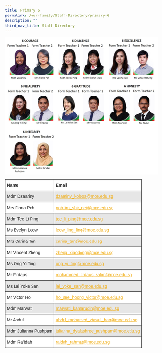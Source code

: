 ```yaml
---
title: Primary 6
permalink: /our-family/Staff-Directory/primary-6
description: ""
third_nav_title: Staff Directory
---
```

![](/images/P6-2022.jpg)

<style type="text/css">
.tg  {border-collapse:collapse;border-spacing:0;}
.tg td{border-color:black;border-style:solid;border-width:1px;font-family:Arial, sans-serif;font-size:14px;
  overflow:hidden;padding:10px 5px;word-break:normal;}
.tg th{border-color:black;border-style:solid;border-width:1px;font-family:Arial, sans-serif;font-size:14px;
  font-weight:normal;overflow:hidden;padding:10px 5px;word-break:normal;}
.tg .tg-l2bf{background-color:#FFF;color:#222;font-weight:bold;text-align:left;vertical-align:top}
.tg .tg-h5mn{background-color:#E6E6E6;color:#222;text-align:left;vertical-align:middle}
.tg .tg-y5j8{background-color:#FFF;color:#F1AE16;text-align:left;text-decoration:underline;vertical-align:top}
.tg .tg-al0j{background-color:#E6E6E6;color:#F1AE16;text-align:left;text-decoration:underline;vertical-align:top}
.tg .tg-1ppo{background-color:#FFF;color:#222;text-align:left;vertical-align:middle}
</style>
<table class="tg">
<thead>
  <tr>
    <th class="tg-l2bf"><span style="font-weight:bold">Name</span></th>
    <th class="tg-l2bf"><span style="font-weight:bold">Email</span></th>
  </tr>
</thead>
<tbody>
  <tr>
    <td class="tg-h5mn">Mdm Dzaariny</td>
    <td class="tg-al0j"><a href="mailto:dzaariny_koloos@moe.edu.sg"><span style="text-decoration:underline;color:#F1AE16;background-color:transparent">dzaariny_koloos@moe.edu.sg</span></a></td>
  </tr>
  <tr>
    <td class="tg-1ppo">Mrs Fiona Poh</td>
    <td class="tg-y5j8"><a href="mailto:poh-lim_shir_pei@moe.edu.sg"><span style="text-decoration:underline;color:#F1AE16;background-color:transparent">poh-lim_shir_pei@moe.edu.sg</span></a></td>
  </tr>
  <tr>
    <td class="tg-h5mn">Mdm Tee Li Ping</td>
    <td class="tg-al0j"><a href="mailto:tee_li_ping@moe.edu.sg"><span style="text-decoration:underline;color:#F1AE16;background-color:transparent">tee_li_ping@moe.edu.sg</span></a></td>
  </tr>
  <tr>
    <td class="tg-1ppo">Ms Evelyn Leow</td>
    <td class="tg-y5j8"><a href="mailto:leow_ling_ling@moe.edu.sg"><span style="text-decoration:underline;color:#F1AE16;background-color:transparent">leow_ling_ling@moe.edu.sg</span></a></td>
  </tr>
  <tr>
    <td class="tg-h5mn">Mrs Carina Tan</td>
    <td class="tg-al0j"><a href="mailto:carina_tan@moe.edu.sg"><span style="text-decoration:underline;color:#F1AE16;background-color:transparent">carina_tan@moe.edu.sg</span></a></td>
  </tr>
  <tr>
    <td class="tg-1ppo">Mr Vincent Zheng</td>
    <td class="tg-y5j8"><a href="mailto:zheng_xiaodong@moe.edu.sg"><span style="text-decoration:underline;color:#F1AE16;background-color:transparent">zheng_xiaodong@moe.edu.sg</span></a></td>
  </tr>
  <tr>
    <td class="tg-h5mn">Ms Ong Yi Ting</td>
    <td class="tg-al0j"><a href="mailto:ong_yi_ting@moe.edu.sg"><span style="text-decoration:underline;color:#F1AE16;background-color:transparent">ong_yi_ting@moe.edu.sg</span></a></td>
  </tr>
  <tr>
    <td class="tg-1ppo">Mr Firdaus</td>
    <td class="tg-y5j8"><a href="mailto:mohammed_firdaus_salim@moe.edu.sg"><span style="text-decoration:underline;color:#F1AE16;background-color:transparent">mohammed_firdaus_salim@moe.edu.sg</span></a></td>
  </tr>
  <tr>
    <td class="tg-h5mn">Ms Lai Yoke San</td>
    <td class="tg-al0j"><a href="mailto:lai_yoke_san@moe.edu.sg"><span style="text-decoration:underline;color:#F1AE16;background-color:transparent">lai_yoke_san@moe.edu.sg</span></a></td>
  </tr>
  <tr>
    <td class="tg-1ppo">Mr Victor Ho</td>
    <td class="tg-y5j8"><a href="mailto:ho_see_hoong_victor@moe.edu.sg"><span style="text-decoration:underline;color:#F1AE16;background-color:transparent">ho_see_hoong_victor@moe.edu.sg</span></a></td>
  </tr>
  <tr>
    <td class="tg-h5mn">Mdm Marwati</td>
    <td class="tg-al0j"><a href="mailto:marwati_kamarudin@moe.edu.sg"><span style="text-decoration:underline;color:#F1AE16;background-color:transparent">marwati_kamarudin@moe.edu.sg</span></a></td>
  </tr>
  <tr>
    <td class="tg-1ppo">Mr Abdul</td>
    <td class="tg-y5j8"><a href="mailto:abdul_mohamed_ziawul_haq@moe.edu.sg"><span style="text-decoration:underline;color:#F1AE16;background-color:transparent">abdul_mohamed_ziawul_haq@moe.edu.sg</span></a></td>
  </tr>
  <tr>
    <td class="tg-h5mn">Mdm Julianna Pushpam</td>
    <td class="tg-al0j"><a href="mailto:julianna_dyalashree_pushpam@moe.edu.sg"><span style="text-decoration:underline;color:#F1AE16;background-color:transparent">julianna_dyalashree_pushpam@moe.edu.sg</span></a></td>
  </tr>
  <tr>
    <td class="tg-1ppo">Mdm Ra’idah</td>
    <td class="tg-y5j8"><a href="mailto:raidah_rahmat@moe.edu.sg"><span style="text-decoration:underline;color:#F1AE16;background-color:transparent">raidah_rahmat@moe.edu.sg</span></a></td>
  </tr>
</tbody>
</table>

